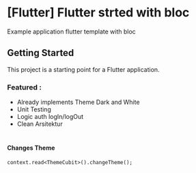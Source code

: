 # [Flutter] Flutter strted with bloc

Example application flutter template with bloc

## Getting Started

This project is a starting point for a Flutter application.

### Featured : 
- Already implements Theme Dark and White
- Unit Testing
- Logic auth logIn/logOut
- Clean Arsitektur

#

#### Changes Theme 
    context.read<ThemeCubit>().changeTheme();

